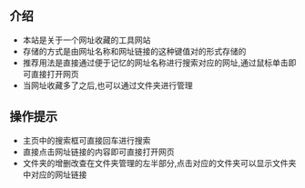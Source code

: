 ## 介绍
*   本站是关于一个网址收藏的工具网站
*   存储的方式是由网址名称和网址链接的这种键值对的形式存储的
*   推荐用法是直接通过便于记忆的网址名称进行搜索对应的网址,通过鼠标单击即可直接打开网页
*   当网址收藏多了之后,也可以通过文件夹进行管理

## 操作提示

*   主页中的搜索框可直接回车进行搜索
*   直接点击网址链接的内容即可直接打开网页
*   文件夹的增删改查在文件夹管理的左半部分,点击对应的文件夹可以显示文件夹中对应的网址链接
